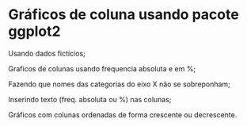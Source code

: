 # Gráficos de coluna usando pacote ggplot2

Usando dados fictícios;

Graficos de colunas usando frequencia absoluta e em %;

Fazendo que nomes das categorias do eixo X não se sobreponham;

Inserindo texto (freq. absoluta ou %) nas colunas;

Gráficos com colunas ordenadas de forma crescente ou decrescente.
